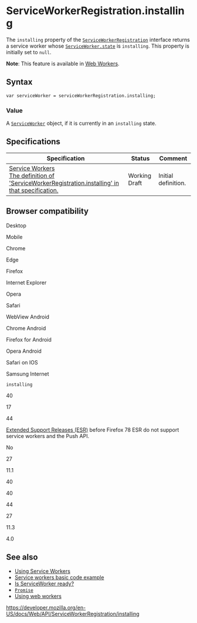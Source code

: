 ServiceWorkerRegistration.installing
====================================

The `installing` property of the [`ServiceWorkerRegistration`](../serviceworkerregistration) interface returns a service worker whose [`ServiceWorker.state`](../serviceworker/state) is `installing`. This property is initially set to `null`.

**Note**: This feature is available in [Web Workers](../web_workers_api).

Syntax
------

    var serviceWorker = serviceWorkerRegistration.installing;

### Value

A [`ServiceWorker`](../serviceworker) object, if it is currently in an `installing` state.

Specifications
--------------

<table><thead><tr class="header"><th>Specification</th><th>Status</th><th>Comment</th></tr></thead><tbody><tr class="odd"><td><a href="https://w3c.github.io/ServiceWorker/#dom-serviceworkerregistration-installing">Service Workers<br />
<span class="small">The definition of 'ServiceWorkerRegistration.installing' in that specification.</span></a></td><td><span class="spec-wd">Working Draft</span></td><td>Initial definition.</td></tr></tbody></table>

Browser compatibility
---------------------

Desktop

Mobile

Chrome

Edge

Firefox

Internet Explorer

Opera

Safari

WebView Android

Chrome Android

Firefox for Android

Opera Android

Safari on IOS

Samsung Internet

`installing`

40

17

44

[Extended Support Releases (ESR)](https://www.mozilla.org/en-US/firefox/organizations/) before Firefox 78 ESR do not support service workers and the Push API.

No

27

11.1

40

40

44

27

11.3

4.0

See also
--------

-   [Using Service Workers](../service_worker_api/using_service_workers)
-   [Service workers basic code example](https://github.com/mdn/sw-test)
-   [Is ServiceWorker ready?](https://jakearchibald.github.io/isserviceworkerready/)
-   [`Promise`](https://developer.mozilla.org/en-US/docs/Web/JavaScript/Reference/Global_Objects/Promise)
-   [Using web workers](../web_workers_api/using_web_workers)

<a href="https://developer.mozilla.org/en-US/docs/Web/API/ServiceWorkerRegistration/installing" class="_attribution-link">https://developer.mozilla.org/en-US/docs/Web/API/ServiceWorkerRegistration/installing</a>
